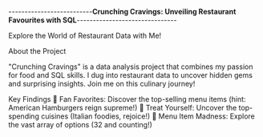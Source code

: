 --------------------------**Crunching Cravings: Unveiling Restaurant Favourites with SQL**-------------------------------

Explore the World of Restaurant Data with Me!

About the Project

"Crunching Cravings" is a data analysis project that combines my passion for food and SQL skills. 
I dug into restaurant data to uncover hidden gems and surprising insights. Join me on this culinary journey!

Key Findings
🍔 Fan Favorites: Discover the top-selling menu items (hint: American Hamburgers reign supreme!)
🍝 Treat Yourself: Uncover the top-spending cuisines (Italian foodies, rejoice!)
🤯 Menu Item Madness: Explore the vast array of options (32 and counting!)
